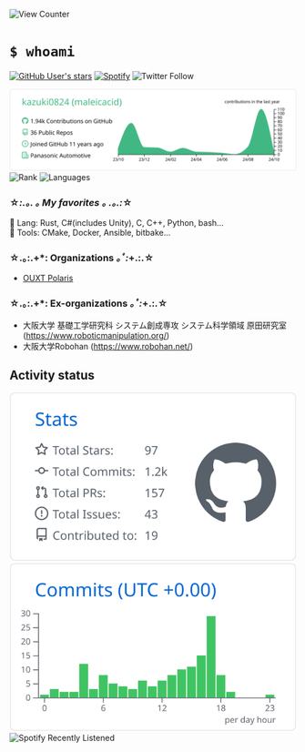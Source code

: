 ![View Counter](https://komarev.com/ghpvc/?username=kazuki0824&color=brightgreen)
# `$ whoami`
[![GitHub User's stars](https://img.shields.io/github/stars/kazuki0824?affiliations=OWNER%2CCOLLABORATOR%2CORGANIZATION_MEMBER&label=GitHub%20%E2%98%85%20Received&logo=github&style=flat-square)](https://github.com/kazuki0824)
[![Spotify](https://img.shields.io/badge/Spotify-listening-blue?logo=spotify&style=flat-square)](https://open.spotify.com/user/kjpfgj79jwdvhqbf45scys30h)
![Twitter Follow](https://img.shields.io/twitter/follow/maleicacid_towa?style=flat-square)

![](https://raw.githubusercontent.com/kazuki0824/kazuki0824/master/profile-summary-card-output/vue/0-profile-details.svg)
![Rank](https://github-readme-stats.vercel.app/api?username=kazuki0824&theme=vue&count_private=true&include_all_commits=true)
![Languages](https://github-readme-stats.vercel.app/api/top-langs/?username=kazuki0824&theme=vue&layout=compact&langs_count=10&hide=Mathematica)  

### ☆*:.｡. ｡ My favorites ｡ .｡.:*☆
📝 Lang: Rust, C#(includes Unity), C, C++, Python, bash...  
🔧 Tools: CMake, Docker, Ansible, bitbake...

### ☆.｡:.+*: Organizations *｡ﾟ:*+.:.☆
- [OUXT Polaris](https://www.ouxt.jp/)

### ☆.｡:.+*: Ex-organizations *｡ﾟ:*+.:.☆
- 大阪大学 基礎工学研究科 システム創成専攻 システム科学領域 原田研究室
(https://www.roboticmanipulation.org/)
- 大阪大学Robohan
(https://www.robohan.net/)

## Activity status
![](https://raw.githubusercontent.com/kazuki0824/kazuki0824/master/profile-summary-card-output/github/3-stats.svg)
![](https://raw.githubusercontent.com/kazuki0824/kazuki0824/master/profile-summary-card-output/github/4-productive-time.svg)
![Spotify Recently Listened](https://spotify-recently-played-readme.vercel.app/api?user=kjpfgj79jwdvhqbf45scys30h&count=3&unique=on)
